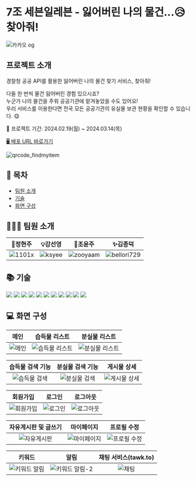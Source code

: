 # 7조 세븐일레븐 - 잃어버린 나의 물건...😥 찾아줘!

![카카오 og](https://github.com/FRONTENDSCHOOL8/find-it/assets/145115283/e8197cc7-8c65-4c14-a9ca-dce757797858)

## 프로젝트 소개

경찰청 공공 API를 활용한 잃어버린 나의 물건 찾기 서비스, 찾아줘!<br />

다들 한 번씩 물건 잃어버린 경험 있으시죠?<br />
누군가 나의 물건을 주워 공공기관에 맡겨놓았을 수도 있어요!<br />
우리 서비스를 이용한다면 전국 모든 공공기관의 유실물 보관 현황을 확인할 수 있습니다. 😋

📅 프로젝트 기간: 2024.02.19(월) ~ 2024.03.14(목)

<a href="https://find-item.netlify.app" target="_blank">🖥 배포 URL 바로가기</a>

![qrcode_findmyitem](https://github.com/bellori729/bellori729/assets/145115283/2a9633ab-e7b2-4755-b318-3169ca184271)

## 📄 목차

- [팀원 소개](#-팀원-소개)
- [기술](#-기술)
- [화면 구성](#-화면-구성)

## 👨🏻‍💻 팀원 소개

|                            🎨정현주                             |                              💡강선영                               |                             🎈조윤주                              |                               ✨김종덕                               |
| :-------------------------------------------------------------: | :-----------------------------------------------------------------: | :---------------------------------------------------------------: | :------------------------------------------------------------------: |
| ![1101x](https://avatars.githubusercontent.com/u/121869052?v=4) | ![ksyee](https://avatars.githubusercontent.com/u/41662707?s=64&v=4) | ![zooyaam](https://avatars.githubusercontent.com/u/125597330?v=4) | ![bellori729](https://avatars.githubusercontent.com/u/145115283?v=4) |

## 📚 기술

<img src="https://img.shields.io/badge/TypeScript-3178C6?style=flat-square&logo=typescript&logoColor=white"/> <img src="https://img.shields.io/badge/TailwindCSS-06B6D4?style=flat-square&logo=tailwindcss&logoColor=white"/> <img src="https://img.shields.io/badge/React-61DAFB?style=flat-square&logo=React&logoColor=white"/> <img src="https://img.shields.io/badge/ReactRouter-CA4245?style=flat-square&logo=reactrouter&logoColor=white"/> <img src="https://img.shields.io/badge/Zustand-693636?style=flat-square&logoColor=white"/> <img src="https://img.shields.io/badge/ReactQeury-5A29E4?style=flat-square&logo=reactquery&logoColor=white"/> <img src="https://img.shields.io/badge/PocketBase-B8DBE4?style=flat-square&logo=pocketbase&logoColor=white"/> <img src="https://img.shields.io/badge/pnpm-F69220?style=flat-square&logo=pnpm&logoColor=white"/> <img src="https://img.shields.io/badge/Vite-646CFF?style=flat-square&logo=vite&logoColor=white"/> <img src="https://img.shields.io/badge/ESLint-4B32C3?style=flat-square&logo=eslint&logoColor=white"/> <img src="https://img.shields.io/badge/Prettier-F7B93E?style=flat-square&logo=prettier&logoColor=white"/>

## 💻 화면 구성

|                                                  메인                                                   |                                                  습득물 리스트                                                   |                                                  분실물 리스트                                                   |
| :-----------------------------------------------------------------------------------------------------: | :--------------------------------------------------------------------------------------------------------------: | :--------------------------------------------------------------------------------------------------------------: |
| ![메인](https://github.com/bellori729/bellori729/assets/145115283/8ad0bfcd-0024-46c3-9119-f56f4a6d01e8) | ![습득물 리스트](https://github.com/bellori729/bellori729/assets/145115283/a1b35381-b940-4ed3-9105-c6f5028f5ff4) | ![분실물 리스트](https://github.com/bellori729/bellori729/assets/145115283/848ef718-7a0e-43ac-ae08-ce1f8018b482) |

|                                                습득물 검색 기능                                                |                                                분실물 검색 기능                                                |                                                  게시물 상세                                                   |
| :------------------------------------------------------------------------------------------------------------: | :------------------------------------------------------------------------------------------------------------: | :------------------------------------------------------------------------------------------------------------: |
| ![습득물 검색](https://github.com/bellori729/bellori729/assets/145115283/47115ca3-3802-4c7e-8760-be1ddfe2c2f5) | ![분실물 검색](https://github.com/bellori729/bellori729/assets/145115283/5508742b-adf0-427f-9492-c3ecda0554a6) | ![게시물 상세](https://github.com/bellori729/bellori729/assets/145115283/02b6db45-0841-4cb1-ac8f-fa79667aeb30) |

|                                                  회원가입                                                   |                                                  로그인                                                   |                                                  로그아웃                                                   |
| :---------------------------------------------------------------------------------------------------------: | :-------------------------------------------------------------------------------------------------------: | :---------------------------------------------------------------------------------------------------------: |
| ![회원가입](https://github.com/bellori729/bellori729/assets/145115283/df52de49-fb71-467d-87db-f379eaa4569d) | ![로그인](https://github.com/bellori729/bellori729/assets/145115283/fd0915f3-3857-4193-b03f-42d0e846ef3e) | ![로그아웃](https://github.com/bellori729/bellori729/assets/145115283/62de95d3-bccf-476a-9fe1-f53ec3e4eef9) |

|                                             자유게시판 및 글쓰기                                              |                                                  마이페이지                                                   |                                                  프로필 수정                                                   |
| :-----------------------------------------------------------------------------------------------------------: | :-----------------------------------------------------------------------------------------------------------: | :------------------------------------------------------------------------------------------------------------: |
| ![자유게시판](https://github.com/bellori729/bellori729/assets/145115283/13e37c28-eb53-4677-9628-a76012b00372) | ![마이페이지](https://github.com/bellori729/bellori729/assets/145115283/ba25f85f-66ce-4bcc-902c-0f1cae735cfc) | ![프로필 수정](https://github.com/bellori729/bellori729/assets/145115283/dac32c30-f4af-4fde-bcae-960589847e2e) |

|                                                     키워드                                                     |                                                       알림                                                       |                                          채팅 서비스(tawk.to)                                           |
| :------------------------------------------------------------------------------------------------------------: | :--------------------------------------------------------------------------------------------------------------: | :-----------------------------------------------------------------------------------------------------: |
| ![키워드 알림](https://github.com/bellori729/bellori729/assets/145115283/85a51d49-e78b-4618-8ab7-3599c972bd2c) | ![키워드 알림-2](https://github.com/bellori729/bellori729/assets/145115283/f5e77c11-2725-4059-89a8-7aa9d8b1e593) | ![채팅](https://github.com/bellori729/bellori729/assets/145115283/b8d0fecf-4034-47d7-bcc4-7053387c0a7f) |
